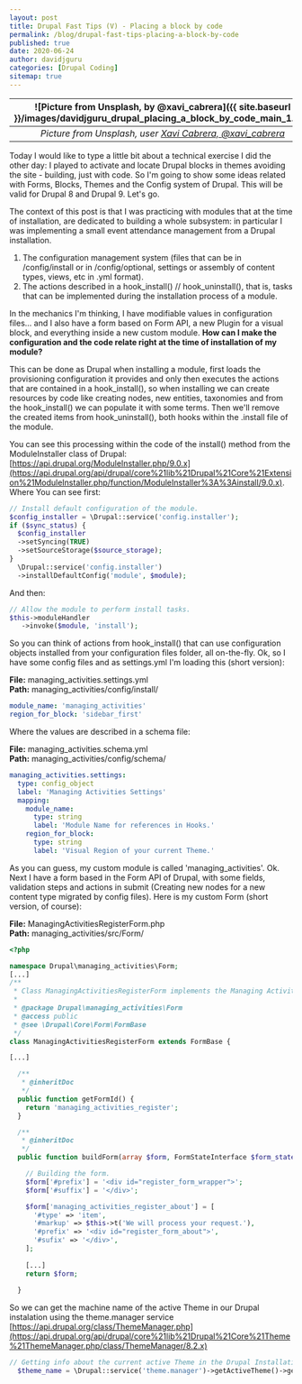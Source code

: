 ```yaml
---
layout: post
title: Drupal Fast Tips (V) - Placing a block by code
permalink: /blog/drupal-fast-tips-placing-a-block-by-code
published: true
date: 2020-06-24
author: davidjguru
categories: [Drupal Coding]
sitemap: true
---
```

| ![Picture from Unsplash, by @xavi_cabrera]({{ site.baseurl }}/images/davidjguru_drupal_placing_a_block_by_code_main_1.jpg) |
|:--:|
| *Picture from Unsplash, user [Xavi Cabrera, @xavi_cabrera](https://unsplash.com/@xavi_cabrera)* |

Today I would like to type a little bit about a technical exercise I did the other day: I played to activate and locate Drupal blocks in themes avoiding the site - building, just with code. So I'm going to show some ideas related with Forms, Blocks, Themes and the Config system of Drupal. This will be valid for Drupal 8 and Drupal 9. Let's go.  
<!--more-->

The context of this post is that I was practicing with modules that at the time of installation, are dedicated to building a whole subsystem: in particular I was implementing a small event attendance management from a Drupal installation.  

1. The configuration management system (files that can be in /config/install or in /config/optional, settings or assembly of content types, views, etc in .yml format).  
1. The actions described in a hook_install() // hook_uninstall(), that is, tasks that can be implemented during the installation process of a module.  

In the mechanics I'm thinking, I have modifiable values in configuration files... and I also have a form based on Form API, a new Plugin for a visual block, and everything inside a new custom module. **How can I make the configuration and the code relate right at the time of installation of my module?**

This can be done as Drupal when installing a module, first loads the provisioning configuration it provides and only then executes the actions that are contained in a hook_install(), so when installing we can create resources by code like creating nodes, new entities, taxonomies and from the hook_install() we can populate it with some terms. Then we'll remove the created items from hook_uninstall(), both hooks within the .install file of the module.  

You can see this processing within the code of the install() method from the ModuleInstaller class of Drupal:
[https://api.drupal.org/ModuleInstaller.php/9.0.x](https://api.drupal.org/api/drupal/core%21lib%21Drupal%21Core%21Extension%21ModuleInstaller.php/function/ModuleInstaller%3A%3Ainstall/9.0.x).  
Where You can see first:  

```php
// Install default configuration of the module.
$config_installer = \Drupal::service('config.installer');
if ($sync_status) {
  $config_installer
  ->setSyncing(TRUE)
  ->setSourceStorage($source_storage);
}
  \Drupal::service('config.installer')
  ->installDefaultConfig('module', $module);
```
And then:

```php
// Allow the module to perform install tasks.
$this->moduleHandler
   ->invoke($module, 'install');
```
So you can think of actions from hook_install() that can use configuration objects installed from your configuration files folder, all on-the-fly. Ok, so I have some config files and as settings.yml I'm loading this (short version):

**File:** managing_activities.settings.yml  
**Path:** managing_activities/config/install/  
```yaml
module_name: 'managing_activities'
region_for_block: 'sidebar_first'
```
Where the values are described in a schema file:  

**File:** managing_activities.schema.yml  
**Path:** managing_activities/config/schema/  
```yaml
managing_activities.settings:
  type: config_object
  label: 'Managing Activities Settings'
  mapping:
    module_name:
      type: string
      label: 'Module Name for references in Hooks.'
    region_for_block:
      type: string
      label: 'Visual Region of your current Theme.'
```
As you can guess, my custom module is called 'managing_activities'. Ok. Next I have a form based in the Form API of Drupal, with some fields, validation steps and actions in submit (Creating new nodes for a new content type migrated by config files). Here is my custom Form (short version, of course):  

**File:** ManagingActivitiesRegisterForm.php  
**Path:** managing_activities/src/Form/  
```php
<?php

namespace Drupal\managing_activities\Form;
[...]
/**
 * Class ManagingActivitiesRegisterForm implements the Managing Activities Register Form.
 *
 * @package Drupal\managing_activities\Form
 * @access public
 * @see \Drupal\Core\Form\FormBase
 */
class ManagingActivitiesRegisterForm extends FormBase {

[...]

  /**
   * @inheritDoc
   */
  public function getFormId() {
    return 'managing_activities_register';
  }

  /**
   * @inheritDoc
   */
  public function buildForm(array $form, FormStateInterface $form_state) {

    // Building the form.
    $form['#prefix'] = '<div id="register_form_wrapper">';
    $form['#suffix'] = '</div>';

    $form['managing_activities_register_about'] = [
      '#type' => 'item',
      '#markup' => $this->t('We will process your request.'),
      '#prefix' => '<div id="register_form_about">',
      '#sufix' => '</div>',
    ];
    
    [...]
    return $form;
    
  }
```

So we can get the machine name of the active Theme in our Drupal instalation using the theme.manager service [https://api.drupal.org/class/ThemeManager.php](https://api.drupal.org/api/drupal/core%21lib%21Drupal%21Core%21Theme%21ThemeManager.php/class/ThemeManager/8.2.x)
```php
// Getting info about the current active Theme in the Drupal Installation.
  $theme_name = \Drupal::service('theme.manager')->getActiveTheme()->getName();
```